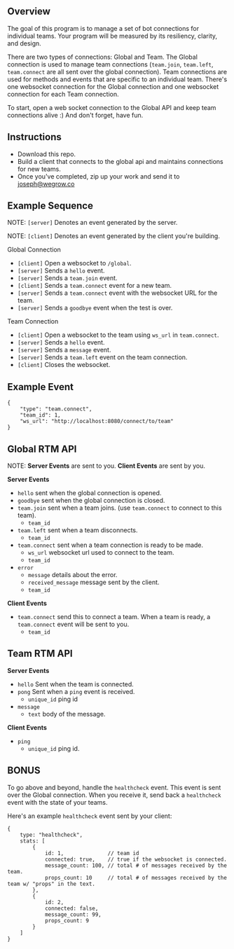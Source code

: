 Overview
--------

The goal of this program is to manage a set of bot connections for individual teams. Your program will be measured by its resiliency, clarity, and design.

There are two types of connections: Global and Team. The Global connection is used to manage team connections (`team.join`, `team.left`, `team.connect` are all sent over the global connection). Team connections are used for methods and events that are specific to an individual team. There's one websocket connection for the Global connection and one websocket connection for each Team connection.

To start, open a web socket connection to the Global API and keep team connections alive :) And don't forget, have fun.

Instructions
--------
* Download this repo.
* Build a client that connects to the global api and maintains connections for new teams.
* Once you've completed, zip up your work and send it to joseph@wegrow.co

Example Sequence
--------

NOTE: `[server]` Denotes an event generated by the server.

NOTE: `[client]` Denotes an event generated by the client you're building.

Global Connection

* `[client]` Open a websocket to `/global`.
* `[server]` Sends a `hello` event.
* `[server]` Sends a `team.join` event.
* `[client]` Sends a `team.connect` event for a new team.
* `[server]` Sends a `team.connect` event with the websocket URL for the team.
* `[server]` Sends a `goodbye` event when the test is over.

Team Connection

* `[client]` Open a websocket to the team using `ws_url` in `team.connect`.
* `[server]` Sends a `hello` event.
* `[server]` Sends a `message` event.
* `[server]` Sends a `team.left` event on the team connection.
* `[client]` Closes the websocket.

Example Event
-------------

```
{
	"type": "team.connect",
	"team_id": 1,
	"ws_url": "http://localhost:8080/connect/to/team"
}
```

Global RTM API
--------------------------------

NOTE: **Server Events** are sent to you. **Client Events** are sent by you.

**Server Events**

* `hello` sent when the global connection is opened.
* `goodbye` sent when the global connection is closed.
* `team.join` sent when a team joins. (use `team.connect` to connect to this team).
 	* `team_id`
* `team.left` sent when a team disconnects.
	* `team_id`
* `team.connect` sent when a team connection is ready to be made.
	* `ws_url` websocket url used to connect to the team.
	* `team_id`
* `error`
	* `message` details about the error.
	* `received_message` message sent by the client.
	* `team_id`

**Client Events**           

* `team.connect` send this to connect a team. When a team is ready, a `team.connect` event will be sent to you.
	* `team_id`


Team RTM API
--------------------------------

**Server Events**

* `hello` Sent when the team is connected.
* `pong` Sent when a `ping` event is received.
	* `unique_id` ping id
* `message`
	* `text` body of the message.

**Client Events**

* `ping`
	* `unique_id` ping id.


BONUS
--------------------------------

To go above and beyond, handle the `healthcheck` event. This event is sent over the Global connection. When you receive it, send back a `healthcheck` event with the state of your teams.

Here's an example `healthcheck` event sent by your client:


```
{
	type: "healthcheck",
	stats: [
		{
			id: 1,              // team id
			connected: true,    // true if the websocket is connected.
			message_count: 100, // total # of messages received by the team.
			props_count: 10     // total # of messages received by the team w/ "props" in the text.
		},
		{
			id: 2,
			connected: false,
			message_count: 99,
			props_count: 9
		}		
	]
}
```
